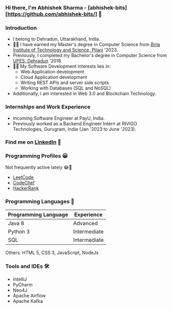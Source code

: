 ### Hi there, I'm Abhishek Sharma - [abhishek-bits][https://github.com/abhishek-bits/] 👋

### Introduction

- I belong to Dehradun, Uttarakhand, India.
- 👨‍🎓 I have earned my Master's degree in Computer Science from [Birla Institute of Technology and Science, Pilani](https://www.bits-pilani.ac.in/) '2023.
- Previously, I completed my Bachelor's degree in Computer Science from [UPES, Dehradun](https://www.upes.ac.in/) '2018.
- 👨‍💻 My Software Development interests lies in:
  - Web Application development
  - Cloud Application development
  - Writing REST APIs and server side scripts
  - Working with Databases (SQL and NoSQL)
- Additionally, I am interested in Web 3.0 and Blockchain Technology.

### Internships and Work Experience

- Incoming Software Engineer at PayU, India.
- Previously worked as a Backend Engineer Intern at RIVIGO Technologies, Gurugram, India (Jan '2023 to June '2023).

### Find me on [LinkedIn](https://www.linkedin.com/in/abhishek-bits/) 🤝

### Programming Profiles 😀

Not frequently active lately 😂🤣

- [LeetCode](https://leetcode.com/absh2702/)
- [CodeChef](https://www.codechef.com/users/absh2702)
- [HackerRank](https://www.hackerrank.com/absh2702)

### Programming Languages 🎨

| Programming Language | Experience |
|---|---|
| Java 8 | Advanced |
| Python 3 | Intermediate |
| SQL | Intermediate |

Others: HTML 5, CSS 3, JavaScript, NodeJs

### Tools and IDEs 🛠

- IntelliJ
- PyCharm
- Neo4J
- Apache Airflow
- Apache Kafka
